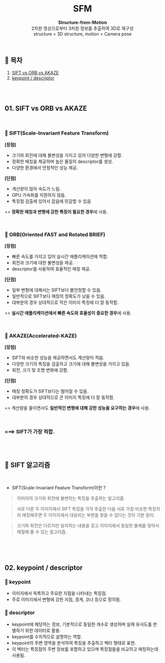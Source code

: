 <h1 align="center">SFM</h1>
<p align="center">
  <strong>Structure-from-Motion</strong>
<br>
2차원 영상으로부터 3차원 정보를 추출하여 3D로 재구성
<br>
structure = 3D structure, motion = Camera pose
</p>
<br>


## 📌 목차
1. [ SIFT vs ORB vs AKAZE](#비교)
2. [keypoint / descriptor](#키포인트) 
<br>
<br>



 

<h2 id="비교">01. SIFT vs ORB vs AKAZE</h2> 

<br>

### 📌 SIFT(Scale-Invariant Feature Transform)
**[장점]**
- 크기와 회전에 대해 불변성을 가지고 있어 다양한 변형에 강함.
- 정확한 매칭을 제공하며 높은 품질의 descriptor를 생성.
- 다양한 환경에서 안정적인 성능 제공.

**[단점]**
- 계산량이 많아 속도가 느림. 
- GPU 가속화를 지원하지 않음.
- 특징점 검출에 있어서 잡음에 민감할 수 있음

=> **정확한 매칭과 변형에 강한 특징이 필요한 경우**에 사용.

<br>

### 📌 ORB(Oriented FAST and Rotated BRIEF)
**[장점]**
- 빠른 속도를 가지고 있어 실시간 애플리케이션에 적합.
- 회전과 크기에 대한 불변성을 제공.
- descriptor를 사용하여 효율적인 매칭 제공.

**[단점]**
- 일부 변형에 대해서는 SIFT보다 불안정할 수 있음.
- 일반적으로 SIFT보다 매칭의 정확도가 낮을 수 있음.
- 대부분의 경우 상대적으로 작은 이미지 특징에 더 잘 동작함. 

=> **실시간 애플리케이션에서 빠른 속도와 효율성이 중요한 경우**에 사용.

<br>

### 📌 AKAZE(Accelerated-KAZE)
**[장점]**
- SIFT와 비슷한 성능을 제공하면서도 계산량이 적음.
- 다양한 크기의 특징을 검출하고 크기에 대해 불변성을 가지고 있음.
- 회전, 크기 및 조명 변화에 강함.

**[단점]**
- 매칭 정확도가 SIFT보다는 떨어질 수 있음.
- 대부분의 경우 상대적으로 큰 이미지 특징에 더 잘 동작함.

=> 계산량을 줄이면서도 **일반적인 변형에 대해 강한 성능을 요구하는 경우**에 사용.

<br>


### ===> SIFT가 가장 적합.
<br>
<br>

<h2 id="SIFT_알고리즘">📌 SIFT 알고리즘 </h2>
<br>


* SIFT(Scale-Invariant Feature Transform)이란 ?
> 이미지의 크기와 회전에 불변하는 특징을 추출하는 알고리즘. 

> 서로 다른 두 이미지에서 SIFT 특징을 각각 추출한 다음 서로 가장 비슷한 특징끼리 매칭해주면 두 이미지에서 대응되는 부분을 찾을 수 있다는 것이 기본 원리. 

>크기와 회전은 다르지만 일치하는 내용을 갖고 이미지에서 동일한 물체를 찾아서 매칠해 줄 수 있는 알고리즘.

<br>
 
<br>
<br>

<h2 id="키포인트">02. keypoint / descriptor</h2> 


### 📌 keypoint
- 이미지에서 독특하고 주요한 지점을 나타내는 특징점. 
- 주로 이미지에서 변형에 강한 지점, 경계, 코너 등으로 정의됨.

### 📌 descriptor
- keypoint에 해당하는 정보, 기본적으로 동일한 개수로 생성하며 실제 유사도를 판별하기 위한 데이터로 활용.
- keypoint를 수치적으로 설명하는 역할. 
- keypoint의 주변 영역을 분석하여 특징을 추출하고 벡터 형태로 표현. 
- 이 벡터는 특징점의 주변 정보를 포함하고 있으며 특징점들을 비교하고 매칭하는데 사용됨. 
